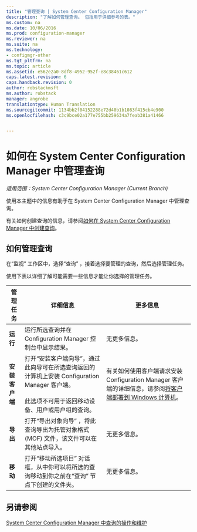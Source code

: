 ```yaml
---
title: "管理查询 | System Center Configuration Manager"
description: "了解如何管理查询。 包括用于详细参考的表。"
ms.custom: na
ms.date: 10/06/2016
ms.prod: configuration-manager
ms.reviewer: na
ms.suite: na
ms.technology:
- configmgr-other
ms.tgt_pltfrm: na
ms.topic: article
ms.assetid: e562e2a0-8df8-4952-952f-e8c38461c612
caps.latest.revision: 6
caps.handback.revision: 0
author: robstackmsft
ms.author: robstack
manager: angrobe
translationtype: Human Translation
ms.sourcegitcommit: 1134bb2f04152288e72d40b1b1083f415cb4e900
ms.openlocfilehash: c3c9bce02a177e755bb259634a7feab381a41466


---
```

# <a name="how-to-manage-queries-in-system-center-configuration-manager"></a>如何在 System Center Configuration Manager 中管理查询

*适用范围：System Center Configuration Manager (Current Branch)*

使用本主题中的信息有助于在 System Center Configuration Manager 中管理查询。  

 有关如何创建查询的信息，请参阅[如何在 System Center Configuration Manager 中创建查询](../../../core/servers/manage/create-queries.md)。  

## <a name="how-to-manage-queries"></a>如何管理查询  
 在“监视”  工作区中，选择“查询” ，接着选择要管理的查询，然后选择管理任务。  

 使用下表以详细了解可能需要一些信息才能让你选择的管理任务。  

|管理任务|详细信息|更多信息|  
|---------------------|-------------|----------------------|  
|**运行**|运行所选查询并在 Configuration Manager 控制台中显示结果。|无更多信息。|  
|**安装客户端**|打开“安装客户端向导”，通过此向导可在所选查询返回的计算机上安装 Configuration Manager 客户端。<br /><br /> 此选项不可用于返回移动设备、用户或用户组的查询。|有关如何使用客户端请求安装 Configuration Manager 客户端的详细信息，请参阅[将客户端部署到 Windows 计算机](/sccm/core/clients/deploy/deploy-clients-to-windows-computers)。|  
|**导出**|打开“导出对象向导”  ，将此查询导出为托管对象格式 (MOF) 文件，该文件可以在其他站点导入。|无更多信息。|  
|**移动**|打开“移动所选项目”  对话框，从中你可以将所选的查询移动到你之前在“查询”  节点下创建的文件夹。|无更多信息。|  

## <a name="see-also"></a>另请参阅  
 [System Center Configuration Manager 中查询的操作和维护](../../../core/servers/manage/operations-and-maintenance-for-queries.md)



<!--HONumber=Nov16_HO1-->



